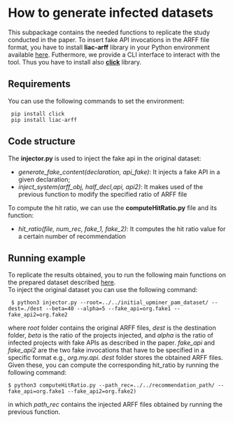 #  How to generate infected datasets

This subpackage contains the needed functions to replicate the study conducted in the paper. To insert fake API invocations in the ARFF file format, you have to install **liac-arff** library in your Python environment available [here](https://github.com/renatopp/liac-arff). Futhermore, we provide a CLI interface to interact with the tool. Thus you have to install also [**click**](https://click.palletsprojects.com/en/8.0.x/) library.

## Requirements
You can use the following commands to set the environment:

     pip install click
     pip install liac-arff
    
    

## Code structure
The **injector.py** is used to inject the fake api in the original dataset: 

 - *generate_fake_content(declaration, api_fake)*: It injects a fake API in a given declaration;
 - *inject_system(arff_obj, half_decl,api, api2)*: It makes used of the previous function to modify the specified ratio of ARFF file

To compute the hit ratio, we can use the **computeHitRatio.py** file and its function: 
 - *hit_ratio(file, num_rec, fake_1, fake_2)*: It computes the hit ratio value for a certain number of recommendation	

## Running example
	
To replicate the results obtained, you to run the following main functions on the prepared dataset described [here](https://github.com/ASE2021-AML/APIRecSys/tree/master/UPMiner_PAM/dataset).	
To inject the original dataset you can use the following command:

     $ python3 injector.py --root=../../initial_upminer_pam_dataset/ --dest=./dest --beta=40 --alpha=5 --fake_api=org.fake1 --fake_api2=org.fake2
    
where *root* folder contains the original ARFF files, *dest* is the destination folder, *beta* is the ratio of the projects injected, and *alpha* is the ratio of infected projects with fake APIs as described in the paper. *fake_api* and *fake_api2* are the two fake invocations that have to be specified in a specific format e.g., *org.my.api*. *dest* folder stores the obtained ARFF files. Given these, you can compute the corresponding hit_ratio by running the following command:

    $ python3 computeHitRatio.py --path_rec=../../recommendation_path/ --fake_api=org.fake1 --fake_api2=org.fake2)
in which *path_rec* contains the injected ARFF files obtained by running the previous function.


